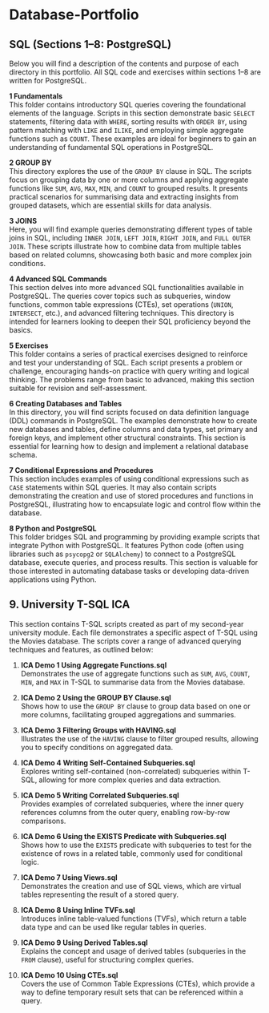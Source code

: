 # Database-Portfolio

## SQL (Sections 1–8: PostgreSQL)

Below you will find a description of the contents and purpose of each directory in this portfolio. All SQL code and exercises within sections 1–8 are written for PostgreSQL.

   **1 Fundamentals**  
   This folder contains introductory SQL queries covering the foundational elements of the language. Scripts in this section demonstrate basic `SELECT` statements, filtering data with `WHERE`, sorting results with `ORDER BY`, using pattern matching with `LIKE` and `ILIKE`, and employing simple aggregate functions such as `COUNT`. These examples are ideal for beginners to gain an understanding of fundamental SQL operations in PostgreSQL.

   **2 GROUP BY**  
   This directory explores the use of the `GROUP BY` clause in SQL. The scripts focus on grouping data by one or more columns and applying aggregate functions like `SUM`, `AVG`, `MAX`, `MIN`, and `COUNT` to grouped results. It presents practical scenarios for summarising data and extracting insights from grouped datasets, which are essential skills for data analysis.

   **3 JOINS**  
   Here, you will find example queries demonstrating different types of table joins in SQL, including `INNER JOIN`, `LEFT JOIN`, `RIGHT JOIN`, and `FULL OUTER JOIN`. These scripts illustrate how to combine data from multiple tables based on related columns, showcasing both basic and more complex join conditions.

   **4 Advanced SQL Commands**  
   This section delves into more advanced SQL functionalities available in PostgreSQL. The queries cover topics such as subqueries, window functions, common table expressions (CTEs), set operations (`UNION`, `INTERSECT`, etc.), and advanced filtering techniques. This directory is intended for learners looking to deepen their SQL proficiency beyond the basics.

   **5 Exercises**  
   This folder contains a series of practical exercises designed to reinforce and test your understanding of SQL. Each script presents a problem or challenge, encouraging hands-on practice with query writing and logical thinking. The problems range from basic to advanced, making this section suitable for revision and self-assessment.

   **6 Creating Databases and Tables**  
   In this directory, you will find scripts focused on data definition language (DDL) commands in PostgreSQL. The examples demonstrate how to create new databases and tables, define columns and data types, set primary and foreign keys, and implement other structural constraints. This section is essential for learning how to design and implement a relational database schema.

   **7 Conditional Expressions and Procedures**  
   This section includes examples of using conditional expressions such as `CASE` statements within SQL queries. It may also contain scripts demonstrating the creation and use of stored procedures and functions in PostgreSQL, illustrating how to encapsulate logic and control flow within the database.

   **8 Python and PostgreSQL**  
   This folder bridges SQL and programming by providing example scripts that integrate Python with PostgreSQL. It features Python code (often using libraries such as `psycopg2` or `SQLAlchemy`) to connect to a PostgreSQL database, execute queries, and process results. This section is valuable for those interested in automating database tasks or developing data-driven applications using Python.

   ## 9. University T-SQL ICA

This section contains T-SQL scripts created as part of my second-year university module. Each file demonstrates a specific aspect of T-SQL using the Movies database. The scripts cover a range of advanced querying techniques and features, as outlined below:

1. **ICA Demo 1 Using Aggregate Functions.sql**  
   Demonstrates the use of aggregate functions such as `SUM`, `AVG`, `COUNT`, `MIN`, and `MAX` in T-SQL to summarise data from the Movies database.

2. **ICA Demo 2 Using the GROUP BY Clause.sql**  
   Shows how to use the `GROUP BY` clause to group data based on one or more columns, facilitating grouped aggregations and summaries.

3. **ICA Demo 3 Filtering Groups with HAVING.sql**  
   Illustrates the use of the `HAVING` clause to filter grouped results, allowing you to specify conditions on aggregated data.

4. **ICA Demo 4 Writing Self-Contained Subqueries.sql**  
   Explores writing self-contained (non-correlated) subqueries within T-SQL, allowing for more complex queries and data extraction.

5. **ICA Demo 5 Writing Correlated Subqueries.sql**  
   Provides examples of correlated subqueries, where the inner query references columns from the outer query, enabling row-by-row comparisons.

6. **ICA Demo 6 Using the EXISTS Predicate with Subqueries.sql**  
   Shows how to use the `EXISTS` predicate with subqueries to test for the existence of rows in a related table, commonly used for conditional logic.

7. **ICA Demo 7 Using Views.sql**  
   Demonstrates the creation and use of SQL views, which are virtual tables representing the result of a stored query.

8. **ICA Demo 8 Using Inline TVFs.sql**  
   Introduces inline table-valued functions (TVFs), which return a table data type and can be used like regular tables in queries.

9. **ICA Demo 9 Using Derived Tables.sql**  
   Explains the concept and usage of derived tables (subqueries in the `FROM` clause), useful for structuring complex queries.

10. **ICA Demo 10 Using CTEs.sql**  
    Covers the use of Common Table Expressions (CTEs), which provide a way to define temporary result sets that can be referenced within a query.
